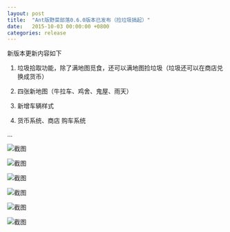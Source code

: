 ```yaml
---
layout: post
title:  "Ant版野菜部落0.6.0版本已发布（捡垃圾搞起）"
date:   2015-10-03 00:00:00 +0800
categories: release
---
```


新版本更新内容如下

1. 垃圾拾取功能，除了满地图觅食，还可以满地图捡垃圾（垃圾还可以在商店兑换成货币）

2. 四张新地图（牛拉车、鸡舍、鬼屋、雨天）

3. 新增车辆样式

4. 货币系统、商店 购车系统

...

![截图](http://yecai-blog.bceimg.com/images/0_6_0/0.jpg)

![截图](http://yecai-blog.bceimg.com/images/0_6_0/1.jpg)

![截图](http://yecai-blog.bceimg.com/images/0_6_0/2.jpg)

![截图](http://yecai-blog.bceimg.com/images/0_6_0/3.jpg)

![截图](http://yecai-blog.bceimg.com/images/0_6_0/4.jpg)

![截图](http://yecai-blog.bceimg.com/images/0_6_0/5.jpg)
